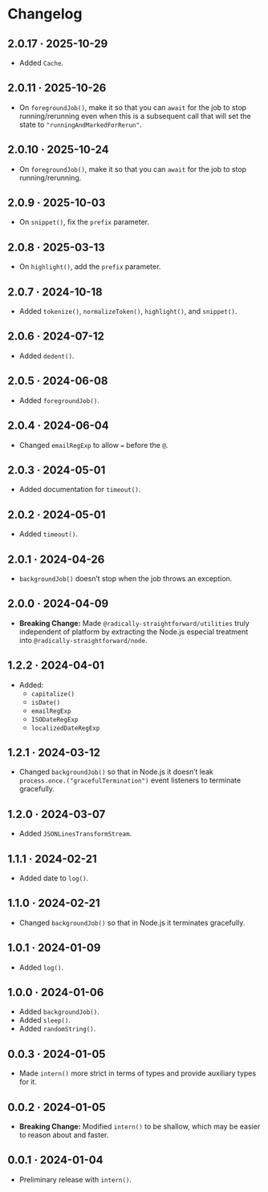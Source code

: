 # Changelog

## 2.0.17 · 2025-10-29

- Added `Cache`.

## 2.0.11 · 2025-10-26

- On `foregroundJob()`, make it so that you can `await` for the job to stop running/rerunning even when this is a subsequent call that will set the state to `"runningAndMarkedForRerun"`.

## 2.0.10 · 2025-10-24

- On `foregroundJob()`, make it so that you can `await` for the job to stop running/rerunning.

## 2.0.9 · 2025-10-03

- On `snippet()`, fix the `prefix` parameter.

## 2.0.8 · 2025-03-13

- On `highlight()`, add the `prefix` parameter.

## 2.0.7 · 2024-10-18

- Added `tokenize()`, `normalizeToken()`, `highlight()`, and `snippet()`.

## 2.0.6 · 2024-07-12

- Added `dedent()`.

## 2.0.5 · 2024-06-08

- Added `foregroundJob()`.

## 2.0.4 · 2024-06-04

- Changed `emailRegExp` to allow `=` before the `@`.

## 2.0.3 · 2024-05-01

- Added documentation for `timeout()`.

## 2.0.2 · 2024-05-01

- Added `timeout()`.

## 2.0.1 · 2024-04-26

- `backgroundJob()` doesn’t stop when the job throws an exception.

## 2.0.0 · 2024-04-09

- **Breaking Change:** Made `@radically-straightforward/utilities` truly independent of platform by extracting the Node.js especial treatment into `@radically-straightforward/node`.

## 1.2.2 · 2024-04-01

- Added:
  - `capitalize()`
  - `isDate()`
  - `emailRegExp`
  - `ISODateRegExp`
  - `localizedDateRegExp`

## 1.2.1 · 2024-03-12

- Changed `backgroundJob()` so that in Node.js it doesn’t leak `process.once.("gracefulTermination")` event listeners to terminate gracefully.

## 1.2.0 · 2024-03-07

- Added `JSONLinesTransformStream`.

## 1.1.1 · 2024-02-21

- Added date to `log()`.

## 1.1.0 · 2024-02-21

- Changed `backgroundJob()` so that in Node.js it terminates gracefully.

## 1.0.1 · 2024-01-09

- Added `log()`.

## 1.0.0 · 2024-01-06

- Added `backgroundJob()`.
- Added `sleep()`.
- Added `randomString()`.

## 0.0.3 · 2024-01-05

- Made `intern()` more strict in terms of types and provide auxiliary types for it.

## 0.0.2 · 2024-01-05

- **Breaking Change:** Modified `intern()` to be shallow, which may be easier to reason about and faster.

## 0.0.1 · 2024-01-04

- Preliminary release with `intern()`.
